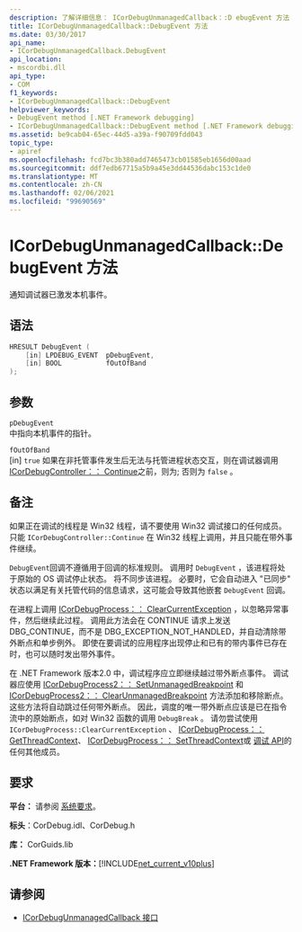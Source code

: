 ```yaml
---
description: 了解详细信息： ICorDebugUnmanagedCallback：:D ebugEvent 方法
title: ICorDebugUnmanagedCallback::DebugEvent 方法
ms.date: 03/30/2017
api_name:
- ICorDebugUnmanagedCallback.DebugEvent
api_location:
- mscordbi.dll
api_type:
- COM
f1_keywords:
- ICorDebugUnmanagedCallback::DebugEvent
helpviewer_keywords:
- DebugEvent method [.NET Framework debugging]
- ICorDebugUnmanagedCallback::DebugEvent method [.NET Framework debugging]
ms.assetid: be9cab04-65ec-44d5-a39a-f90709fdd043
topic_type:
- apiref
ms.openlocfilehash: fcd7bc3b380add7465473cb01585eb1656d00aad
ms.sourcegitcommit: ddf7edb67715a5b9a45e3dd44536dabc153c1de0
ms.translationtype: MT
ms.contentlocale: zh-CN
ms.lasthandoff: 02/06/2021
ms.locfileid: "99690569"
---
```

# <a name="icordebugunmanagedcallbackdebugevent-method"></a>ICorDebugUnmanagedCallback::DebugEvent 方法

通知调试器已激发本机事件。  
  
## <a name="syntax"></a>语法  
  
```cpp  
HRESULT DebugEvent (  
    [in] LPDEBUG_EVENT  pDebugEvent,  
    [in] BOOL           fOutOfBand  
);  
```  
  
## <a name="parameters"></a>参数  

 `pDebugEvent`  
 中指向本机事件的指针。  
  
 `fOutOfBand`  
 [in] `true` 如果在非托管事件发生后无法与托管进程状态交互，则在调试器调用 [ICorDebugController：： Continue](icordebugcontroller-continue-method.md)之前，则为; 否则为 `false` 。  
  
## <a name="remarks"></a>备注  

 如果正在调试的线程是 Win32 线程，请不要使用 Win32 调试接口的任何成员。 只能 `ICorDebugController::Continue` 在 Win32 线程上调用，并且只能在带外事件继续。  
  
 `DebugEvent`回调不遵循用于回调的标准规则。 调用时 `DebugEvent` ，该进程将处于原始的 OS 调试停止状态。 将不同步该进程。 必要时，它会自动进入 "已同步" 状态以满足有关托管代码的信息请求，这可能会导致其他嵌套 `DebugEvent` 回调。  
  
 在进程上调用 [ICorDebugProcess：： ClearCurrentException](icordebugprocess-clearcurrentexception-method.md) ，以忽略异常事件，然后继续此过程。 调用此方法会在 CONTINUE 请求上发送 DBG_CONTINUE，而不是 DBG_EXCEPTION_NOT_HANDLED，并自动清除带外断点和单步例外。 即使在要调试的应用程序出现停止和已有的带内事件已存在时，也可以随时发出带外事件。  
  
 在 .NET Framework 版本2.0 中，调试程序应立即继续越过带外断点事件。 调试器应使用 [ICorDebugProcess2：： SetUnmanagedBreakpoint](icordebugprocess2-setunmanagedbreakpoint-method.md) 和 [ICorDebugProcess2：： ClearUnmanagedBreakpoint](icordebugprocess2-clearunmanagedbreakpoint-method.md) 方法添加和移除断点。 这些方法将自动跳过任何带外断点。 因此，调度的唯一带外断点应该是已在指令流中的原始断点，如对 Win32 函数的调用 `DebugBreak` 。 请勿尝试使用 `ICorDebugProcess::ClearCurrentException` 、 [ICorDebugProcess：： GetThreadContext](icordebugprocess-getthreadcontext-method.md)、 [ICorDebugProcess：： SetThreadContext](icordebugprocess-setthreadcontext-method.md)或 [调试 API](index.md)的任何其他成员。  
  
## <a name="requirements"></a>要求  

 **平台：** 请参阅 [系统要求](../../get-started/system-requirements.md)。  
  
 **标头**：CorDebug.idl、CorDebug.h  
  
 **库：** CorGuids.lib  
  
 **.NET Framework 版本：**[!INCLUDE[net_current_v10plus](../../../../includes/net-current-v10plus-md.md)]  
  
## <a name="see-also"></a>请参阅

- [ICorDebugUnmanagedCallback 接口](icordebugunmanagedcallback-interface.md)
